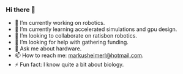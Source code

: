### Hi there 👋

<!--
**markusheimerl/markusheimerl** is a ✨ _special_ ✨ repository because its `README.md` (this file) appears on your GitHub profile.

Here are some ideas to get you started:
-->
- 🔭 I’m currently working on robotics.
- 🌱 I’m currently learning accelerated simulations and gpu design.
- 👯 I’m looking to collaborate on ratisbon robotics.
- 🤔 I’m looking for help with gathering funding.
- 💬 Ask me about hardware.
- 📫 How to reach me: markusheimerl@hotmail.com.
- ⚡ Fun fact: I know quite a bit about biology.

